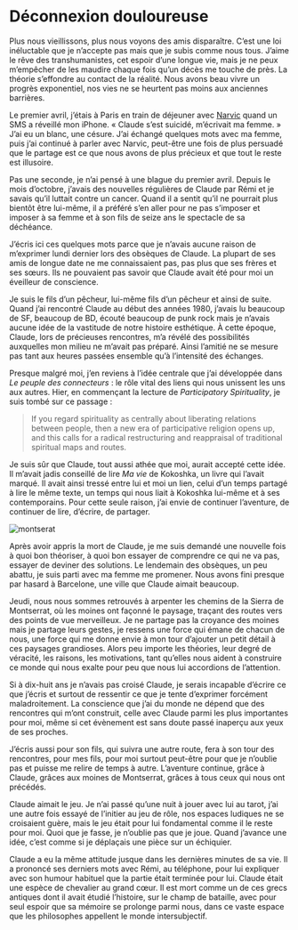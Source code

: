 # Déconnexion douloureuse

Plus nous vieillissons, plus nous voyons des amis disparaître. C’est une loi inéluctable que je n’accepte pas mais que je subis comme nous tous. J’aime le rêve des transhumanistes, cet espoir d’une longue vie, mais je ne peux m’empêcher de les maudire chaque fois qu’un décès me touche de près. La théorie s’effondre au contact de la réalité. Nous avons beau vivre un progrès exponentiel, nos vies ne se heurtent pas moins aux anciennes barrières.

Le premier avril, j’étais à Paris en train de déjeuner avec [Narvic](http://novovision.fr) quand un SMS a réveillé mon iPhone. « Claude s’est suicidé, m’écrivait ma femme. » J’ai eu un blanc, une césure. J’ai échangé quelques mots avec ma femme, puis j’ai continué à parler avec Narvic, peut-être une fois de plus persuadé que le partage est ce que nous avons de plus précieux et que tout le reste est illusoire.

Pas une seconde, je n’ai pensé à une blague du premier avril. Depuis le mois d’octobre, j’avais des nouvelles régulières de Claude par Rémi et je savais qu’il luttait contre un cancer. Quand il a sentit qu’il ne pourrait plus bientôt être lui-même, il a préféré s’en aller pour ne pas s’imposer et imposer à sa femme et à son fils de seize ans le spectacle de sa déchéance.

J’écris ici ces quelques mots parce que je n’avais aucune raison de m’exprimer lundi dernier lors des obsèques de Claude. La plupart de ses amis de longue date ne me connaissaient pas, pas plus que ses frères et ses sœurs. Ils ne pouvaient pas savoir que Claude avait été pour moi un éveilleur de conscience.

Je suis le fils d’un pêcheur, lui-même fils d’un pêcheur et ainsi de suite. Quand j’ai rencontré Claude au début des années 1980, j’avais lu beaucoup de SF, beaucoup de BD, écouté beaucoup de punk rock mais je n’avais aucune idée de la vastitude de notre histoire esthétique. À cette époque, Claude, lors de précieuses rencontres, m’a révélé des possibilités auxquelles mon milieu ne m’avait pas préparé. Ainsi l’amitié ne se mesure pas tant aux heures passées ensemble qu’à l’intensité des échanges.

Presque malgré moi, j’en reviens à l’idée centrale que j’ai développée dans *Le peuple des connecteurs* : le rôle vital des liens qui nous unissent les uns aux autres. Hier, en commençant la lecture de *Participatory Spirituality*, je suis tombé sur ce passage :

> If you regard spirituality as centrally about liberating relations between people, then a new era of participative religion opens up, and this calls for a radical restructuring and reappraisal of traditional spiritual maps and routes.

Je suis sûr que Claude, tout aussi athée que moi, aurait accepté cette idée. Il m’avait jadis conseillé de lire *Ma vie* de Kokoshka, un livre qui l’avait marqué. Il avait ainsi tressé entre lui et moi un lien, celui d’un temps partagé à lire le même texte, un temps qui nous liait à Kokoshka lui-même et à ses contemporains. Pour cette seule raison, j’ai envie de continuer l’aventure, de continuer de lire, d’écrire, de partager.

![montserat](http://blog.tcrouzet.comhttps://tcrouzet.com/images_tc/2009/04/montserat.jpg)

Après avoir appris la mort de Claude, je me suis demandé une nouvelle fois à quoi bon théoriser, à quoi bon essayer de comprendre ce qui ne va pas, essayer de deviner des solutions. Le lendemain des obsèques, un peu abattu, je suis parti avec ma femme me promener. Nous avons fini presque par hasard à Barcelone, une ville que Claude aimait beaucoup.

Jeudi, nous nous sommes retrouvés à arpenter les chemins de la Sierra de Montserrat, où les moines ont façonné le paysage, traçant des routes vers des points de vue merveilleux. Je ne partage pas la croyance des moines mais je partage leurs gestes, je ressens une force qui émane de chacun de nous, une force qui me donne envie à mon tour d’ajouter un petit détail à ces paysages grandioses. Alors peu importe les théories, leur degré de véracité, les raisons, les motivations, tant qu’elles nous aident à construire ce monde qui nous exalte pour peu que nous lui accordions de l’attention.

Si à dix-huit ans je n’avais pas croisé Claude, je serais incapable d’écrire ce que j’écris et surtout de ressentir ce que je tente d’exprimer forcément maladroitement. La conscience que j’ai du monde ne dépend que des rencontres qui m’ont construit, celle avec Claude parmi les plus importantes pour moi, même si cet évènement est sans doute passé inaperçu aux yeux de ses proches.

J’écris aussi pour son fils, qui suivra une autre route, fera à son tour des rencontres, pour mes fils, pour moi surtout peut-être pour que je n’oublie pas et puisse me relire de temps à autre. L’aventure continue, grâce à Claude, grâces aux moines de Montserrat, grâces à tous ceux qui nous ont précédés.

Claude aimait le jeu. Je n’ai passé qu’une nuit à jouer avec lui au tarot, j’ai une autre fois essayé de l’initier au jeu de rôle, nos espaces ludiques ne se croisaient guère, mais le jeu était pour lui fondamental comme il le reste pour moi. Quoi que je fasse, je n’oublie pas que je joue. Quand j’avance une idée, c’est comme si je déplaçais une pièce sur un échiquier.

Claude a eu la même attitude jusque dans les dernières minutes de sa vie. Il a prononcé ses derniers mots avec Rémi, au téléphone, pour lui expliquer avec son humour habituel que la partie était terminée pour lui. Claude était une espèce de chevalier au grand cœur. Il est mort comme un de ces grecs antiques dont il avait étudié l’histoire, sur le champ de bataille, avec pour seul espoir que sa mémoire se prolonge parmi nous, dans ce vaste espace que les philosophes appellent le monde intersubjectif.